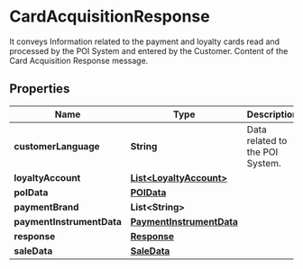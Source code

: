 

# CardAcquisitionResponse

It conveys Information related to the payment and loyalty cards read and processed by the POI System and entered by the Customer. Content of the Card Acquisition Response message.

## Properties

| Name | Type | Description | Notes |
|------------ | ------------- | ------------- | -------------|
|**customerLanguage** | **String** | Data related to the POI System. |  [optional] |
|**loyaltyAccount** | [**List&lt;LoyaltyAccount&gt;**](LoyaltyAccount.md) |  |  [optional] |
|**poIData** | [**POIData**](POIData.md) |  |  |
|**paymentBrand** | **List&lt;String&gt;** |  |  [optional] |
|**paymentInstrumentData** | [**PaymentInstrumentData**](PaymentInstrumentData.md) |  |  [optional] |
|**response** | [**Response**](Response.md) |  |  |
|**saleData** | [**SaleData**](SaleData.md) |  |  |



